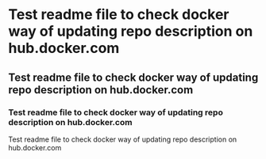 # Test readme file to check docker way of updating repo description on hub.docker.com


## Test readme file to check docker way of updating repo description on hub.docker.com

### Test readme file to check docker way of updating repo description on hub.docker.com

Test readme file to check docker way of updating repo description on hub.docker.com